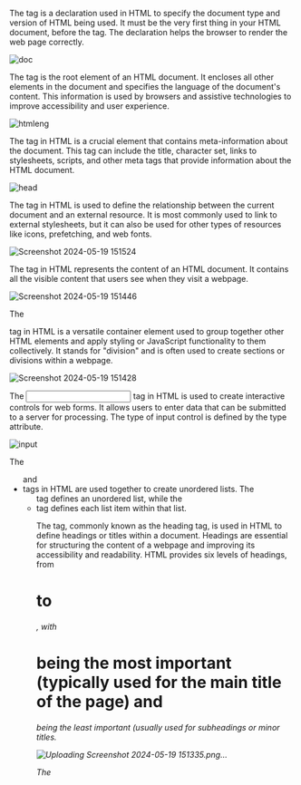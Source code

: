 The <!DOCTYPE html> tag is a declaration used in HTML to specify the document type and version of HTML being used. It must be the very first thing in your HTML document, before the <html> tag. The declaration helps the browser to render the web page correctly.

![doc](https://github.com/riteshrana01/todolist-scmproject/assets/146207456/16294496-e10b-4aa7-b57e-8e72ccb0771b)

The <html lang="en"> tag is the root element of an HTML document. It encloses all other elements in the document and specifies the language of the document's content. This information is used by browsers and assistive technologies to improve accessibility and user experience.

![htmleng](https://github.com/riteshrana01/todolist-scmproject/assets/146207456/076bcf1b-b10c-42b0-9d9f-c49b8bb05b35)

The <head> tag in HTML is a crucial element that contains meta-information about the document. This tag can include the title, character set, links to stylesheets, scripts, and other meta tags that provide information about the HTML document.

![head](https://github.com/riteshrana01/todolist-scmproject/assets/146207456/25b800dd-8c75-4394-99ea-1a7647817e37)

The <link> tag in HTML is used to define the relationship between the current document and an external resource. It is most commonly used to link to external stylesheets, but it can also be used for other types of resources like icons, prefetching, and web fonts.

![Screenshot 2024-05-19 151524](https://github.com/riteshrana01/todolist-scmproject/assets/146207456/316718e3-e03f-4c13-81d3-a683c4c45f9c)


The <body> tag in HTML represents the content of an HTML document. It contains all the visible content that users see when they visit a webpage.

![Screenshot 2024-05-19 151446](https://github.com/riteshrana01/todolist-scmproject/assets/146207456/bb628fa9-d4f1-4af5-85de-f2d39e4cdbb6)

The <div> tag in HTML is a versatile container element used to group together other HTML elements and apply styling or JavaScript functionality to them collectively. It stands for "division" and is often used to create sections or divisions within a webpage.

![Screenshot 2024-05-19 151428](https://github.com/riteshrana01/todolist-scmproject/assets/146207456/336b4065-feab-47db-a14c-59187247ccfe)

The <input> tag in HTML is used to create interactive controls for web forms. It allows users to enter data that can be submitted to a server for processing. The type of input control is defined by the type attribute.

![input](https://github.com/riteshrana01/todolist-scmproject/assets/146207456/3327c29c-002e-4f19-9631-3495f84a17c0)

The <ul> and <li> tags in HTML are used together to create unordered lists. The <ul> tag defines an unordered list, while the <li> tag defines each list item within that list.

The <h> tag, commonly known as the heading tag, is used in HTML to define headings or titles within a document. Headings are essential for structuring the content of a webpage and improving its accessibility and readability. HTML provides six levels of headings, from <h1> to <h6>, with <h1> being the most important (typically used for the main title of the page) and <h6> being the least important (usually used for subheadings or minor titles.

![Uploading Screenshot 2024-05-19 151335.png…]()

The <script> tag in HTML is used to define client-side JavaScript code or to reference an external JavaScript file. It allows developers to add interactivity, manipulate the DOM (Document Object Model), handle events, and perform various other tasks on the client side
